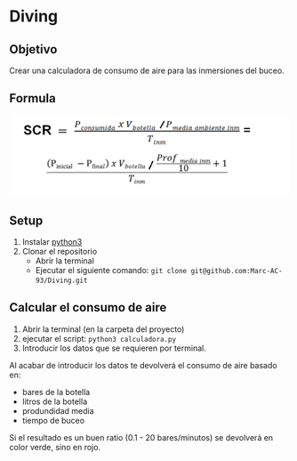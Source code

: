 # Diving

## Objetivo

Crear una calculadora de consumo de aire para las inmersiones del buceo.

## Formula

![formula.png](formula.png)

## Setup

1. Instalar [python3](https://www.python.org/downloads/)
2. Clonar el repositorio 
   - Abrir la terminal
   - Ejecutar el siguiente comando: `git clone git@github.com:Marc-AC-93/Diving.git`

## Calcular el consumo de aire

1. Abrir la terminal (en la carpeta del proyecto)
2. ejecutar el script: `python3 calculadora.py`
3. Introducir los datos que se requieren por terminal.

Al acabar de introducir los datos te devolverá el consumo de aire basado en:
 - bares de la botella
 - litros de la botella
 - produndidad media
 - tiempo de buceo

Si el resultado es un buen ratio (0.1 - 20 bares/minutos) se devolverá en color verde, sino en rojo.